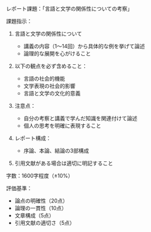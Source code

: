 レポート課題：「言語と文学の関係性についての考察」

課題指示：

1. 言語と文学の関係性について
   - 講義の内容（1〜14回）から具体的な例を挙げて論述
   - 論理的な展開を心がけること

2. 以下の観点を必ず含めること：
   - 言語の社会的機能
   - 文学表現の社会的影響
   - 言語と文学の文化的意義

3. 注意点：
   - 自分の考察と講義で学んだ知識を関連付けて論述
   - 個人の思考を明確に表現すること

4. レポート構成：
   - 序論、本論、結論の3部構成

5. 引用文献がある場合は適切に明記すること

字数：1600字程度（±10%）

評価基準：
- 論点の明確性（20点）
- 論理の一貫性（10点）
- 文章構成（5点）
- 引用文献の適切さ（5点）